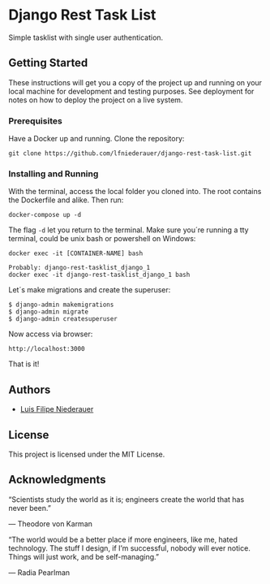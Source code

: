 # Django Rest Task List

Simple tasklist with single user authentication.

## Getting Started

These instructions will get you a copy of the project up and running on your local machine for development and testing purposes. See deployment for notes on how to deploy the project on a live system.


### Prerequisites

Have a Docker up and running.
Clone the repository:

```
git clone https://github.com/lfniederauer/django-rest-task-list.git
```

### Installing and Running

With the terminal, access the local folder you cloned into. The root contains the Dockerfile and alike. Then run:

```
docker-compose up -d
```

The flag ```-d``` let you return to the terminal.
Make sure you´re running a tty terminal, could be unix bash or powershell on Windows:

```
docker exec -it [CONTAINER-NAME] bash

Probably: django-rest-tasklist_django_1
docker exec -it django-rest-tasklist_django_1 bash
```
Let´s make migrations and create the superuser:

```
$ django-admin makemigrations
$ django-admin migrate
$ django-admin createsuperuser
```

Now access via browser:
```
http://localhost:3000
```

That is it!

## Authors

*  [Luis Filipe Niederauer](https://servicos.pro)

## License

This project is licensed under the MIT License.

## Acknowledgments

“Scientists study the world as it is; engineers create the world that has never been.”

― Theodore von Karman


 “The world would be a better place if more engineers, like me, hated technology. The stuff I design, if I’m successful, nobody will ever notice. Things will just work, and be self-managing.”

― Radia Pearlman
